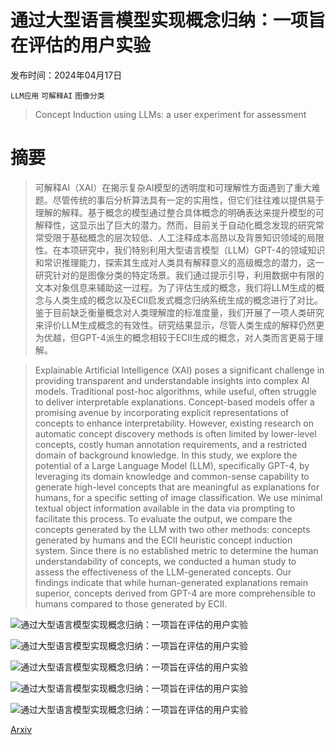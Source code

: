 # 通过大型语言模型实现概念归纳：一项旨在评估的用户实验

发布时间：2024年04月17日

`LLM应用` `可解释AI` `图像分类`

> Concept Induction using LLMs: a user experiment for assessment

# 摘要

> 可解释AI（XAI）在揭示复杂AI模型的透明度和可理解性方面遇到了重大难题。尽管传统的事后分析算法具有一定的实用性，但它们往往难以提供易于理解的解释。基于概念的模型通过整合具体概念的明确表达来提升模型的可解释性，这显示出了巨大的潜力。然而，目前关于自动化概念发现的研究常常受限于基础概念的层次较低、人工注释成本高昂以及背景知识领域的局限性。在本项研究中，我们特别利用大型语言模型（LLM）GPT-4的领域知识和常识推理能力，探索其生成对人类具有解释意义的高级概念的潜力，这一研究针对的是图像分类的特定场景。我们通过提示引导，利用数据中有限的文本对象信息来辅助这一过程。为了评估生成的概念，我们将LLM生成的概念与人类生成的概念以及ECII启发式概念归纳系统生成的概念进行了对比。鉴于目前缺乏衡量概念对人类理解度的标准度量，我们开展了一项人类研究来评价LLM生成概念的有效性。研究结果显示，尽管人类生成的解释仍然更为优越，但GPT-4派生的概念相较于ECII生成的概念，对人类而言更易于理解。

> Explainable Artificial Intelligence (XAI) poses a significant challenge in providing transparent and understandable insights into complex AI models. Traditional post-hoc algorithms, while useful, often struggle to deliver interpretable explanations. Concept-based models offer a promising avenue by incorporating explicit representations of concepts to enhance interpretability. However, existing research on automatic concept discovery methods is often limited by lower-level concepts, costly human annotation requirements, and a restricted domain of background knowledge. In this study, we explore the potential of a Large Language Model (LLM), specifically GPT-4, by leveraging its domain knowledge and common-sense capability to generate high-level concepts that are meaningful as explanations for humans, for a specific setting of image classification. We use minimal textual object information available in the data via prompting to facilitate this process. To evaluate the output, we compare the concepts generated by the LLM with two other methods: concepts generated by humans and the ECII heuristic concept induction system. Since there is no established metric to determine the human understandability of concepts, we conducted a human study to assess the effectiveness of the LLM-generated concepts. Our findings indicate that while human-generated explanations remain superior, concepts derived from GPT-4 are more comprehensible to humans compared to those generated by ECII.

![通过大型语言模型实现概念归纳：一项旨在评估的用户实验](../../../paper_images/2404.11875/fig1.png)

![通过大型语言模型实现概念归纳：一项旨在评估的用户实验](../../../paper_images/2404.11875/survey.png)

![通过大型语言模型实现概念归纳：一项旨在评估的用户实验](../../../paper_images/2404.11875/fig2.png)

![通过大型语言模型实现概念归纳：一项旨在评估的用户实验](../../../paper_images/2404.11875/set-41.png)

![通过大型语言模型实现概念归纳：一项旨在评估的用户实验](../../../paper_images/2404.11875/set-6.png)

[Arxiv](https://arxiv.org/abs/2404.11875)